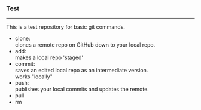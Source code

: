 ### Test
----------
This is a test repository for basic git commands.
* clone:<br>
clones a remote repo on GitHub down to your local repo.
* add:<br>
makes a local repo 'staged'
* commit:<br>
saves an edited local repo as an intermediate version.<br>
works "locally"<br>
* push:<br>
publishes your local commits and updates the remote.
* pull
* rm

